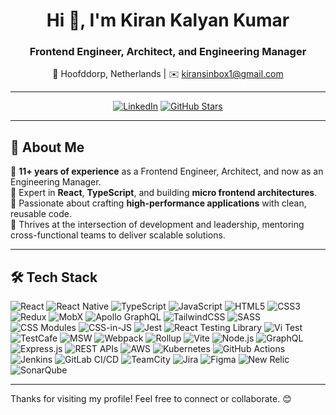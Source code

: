 <h1 align="center">Hi 👋, I'm Kiran Kalyan Kumar</h1>
<h3 align="center">Frontend Engineer, Architect, and Engineering Manager</h3>

<p align="center">
  📍 Hoofddorp, Netherlands | ✉️ <a href="mailto:kiransinbox1@gmail.com">kiransinbox1@gmail.com</a>
</p>

---

<p align="center">
  <a href="https://linkedin.com/in/kiran-kalyankumar-b4405359"><img src="https://img.shields.io/badge/LinkedIn-Kiran%20Kalyan-blue?style=flat-square&logo=linkedin" alt="LinkedIn" /></a>
  <a href="https://github.com/kirankalyan5"><img src="https://img.shields.io/github/stars/kirankalyan5?style=social" alt="GitHub Stars" /></a>
</p>

---

## 🚀 About Me

🔹 **11+ years of experience** as a Frontend Engineer, Architect, and now as an Engineering Manager.  
🔹 Expert in **React**, **TypeScript**, and building **micro frontend architectures**.  
🔹 Passionate about crafting **high-performance applications** with clean, reusable code.  
🔹 Thrives at the intersection of development and leadership, mentoring cross-functional teams to deliver scalable solutions.  

---

## 🛠️ Tech Stack

![React](https://img.shields.io/badge/React-20232A?style=for-the-badge&logo=react&logoColor=61DAFB)
![React Native](https://img.shields.io/badge/React%20Native-20232A?style=for-the-badge&logo=react&logoColor=61DAFB)
![TypeScript](https://img.shields.io/badge/TypeScript-0078D4?style=for-the-badge&logo=typescript&logoColor=white)
![JavaScript](https://img.shields.io/badge/JavaScript-F7DF1E?style=for-the-badge&logo=javascript&logoColor=black)
![HTML5](https://img.shields.io/badge/HTML5-E34F26?style=for-the-badge&logo=html5&logoColor=white)
![CSS3](https://img.shields.io/badge/CSS3-1572B6?style=for-the-badge&logo=css3&logoColor=white)
![Redux](https://img.shields.io/badge/Redux-764ABC?style=for-the-badge&logo=redux&logoColor=white)
![MobX](https://img.shields.io/badge/MobX-FF9955?style=for-the-badge&logo=mobx&logoColor=white)
![Apollo GraphQL](https://img.shields.io/badge/Apollo%20GraphQL-311C87?style=for-the-badge&logo=apollo-graphql&logoColor=white)
![TailwindCSS](https://img.shields.io/badge/TailwindCSS-38B2AC?style=for-the-badge&logo=tailwind-css&logoColor=white)
![SASS](https://img.shields.io/badge/SASS-CC6699?style=for-the-badge&logo=sass&logoColor=white)
![CSS Modules](https://img.shields.io/badge/CSS%20Modules-1572B6?style=for-the-badge&logo=css3&logoColor=white)
![CSS-in-JS](https://img.shields.io/badge/CSS--in--JS-F7DF1E?style=for-the-badge&logo=javascript&logoColor=black)
![Jest](https://img.shields.io/badge/Jest-C21325?style=for-the-badge&logo=jest&logoColor=white)
![React Testing Library](https://img.shields.io/badge/React%20Testing%20Library-E33332?style=for-the-badge&logo=testing-library&logoColor=white)
![Vi Test](https://img.shields.io/badge/Vi%20Test-6E9F18?style=for-the-badge&logo=vitest&logoColor=white)
![TestCafe](https://img.shields.io/badge/TestCafe-FF6C37?style=for-the-badge&logoColor=white)
![MSW](https://img.shields.io/badge/MSW-F7DF1E?style=for-the-badge&logo=javascript&logoColor=black)
![Webpack](https://img.shields.io/badge/Webpack-8DD6F9?style=for-the-badge&logo=webpack&logoColor=black)
![Rollup](https://img.shields.io/badge/Rollup-EC4A3F?style=for-the-badge&logo=rollup.js&logoColor=white)
![Vite](https://img.shields.io/badge/Vite-B747DF?style=for-the-badge&logo=vite&logoColor=white)
![Node.js](https://img.shields.io/badge/Node.js-43853D?style=for-the-badge&logo=node.js&logoColor=white)
![GraphQL](https://img.shields.io/badge/GraphQL-E10098?style=for-the-badge&logo=graphql&logoColor=white)
![Express.js](https://img.shields.io/badge/Express.js-404D59?style=for-the-badge&logo=express&logoColor=white)
![REST APIs](https://img.shields.io/badge/REST%20APIs-FF6C37?style=for-the-badge&logoColor=white)
![AWS](https://img.shields.io/badge/AWS-232F3E?style=for-the-badge&logo=amazon-aws&logoColor=white)
![Kubernetes](https://img.shields.io/badge/Kubernetes-326CE5?style=for-the-badge&logo=kubernetes&logoColor=white)
![GitHub Actions](https://img.shields.io/badge/GitHub%20Actions-2088FF?style=for-the-badge&logo=github-actions&logoColor=white)
![Jenkins](https://img.shields.io/badge/Jenkins-D24939?style=for-the-badge&logo=jenkins&logoColor=white)
![GitLab CI/CD](https://img.shields.io/badge/GitLab%20CI/CD-FC6D26?style=for-the-badge&logo=gitlab&logoColor=white)
![TeamCity](https://img.shields.io/badge/TeamCity-000000?style=for-the-badge&logo=teamcity&logoColor=white)
![Jira](https://img.shields.io/badge/Jira-0052CC?style=for-the-badge&logo=jira&logoColor=white)
![Figma](https://img.shields.io/badge/Figma-F24E1E?style=for-the-badge&logo=figma&logoColor=white)
![New Relic](https://img.shields.io/badge/New%20Relic-008C99?style=for-the-badge&logo=newrelic&logoColor=white)
![SonarQube](https://img.shields.io/badge/SonarQube-4E9BCD?style=for-the-badge&logo=sonarqube&logoColor=white)


---

Thanks for visiting my profile! Feel free to connect or collaborate. 😊
